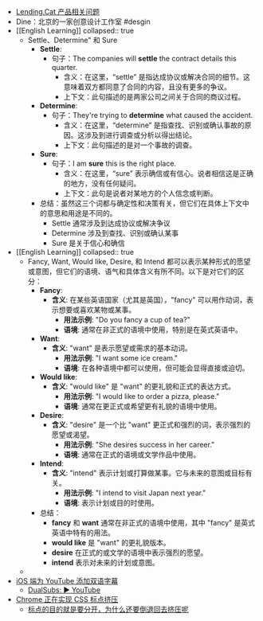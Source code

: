 - [Lending.Cat 产品相关问题](https://lendingcat.notion.site/lendingcat/d485602b500c4cad8d786fe6bac19025)
- Dine：北京的一家创意设计工作室 #desgin
- [[English Learning]]
  collapsed:: true
	- Settle、Determine" 和 Sure
		- **Settle**:
			- 句子：The companies will **settle** the contract details this quarter.
				- 含义：在这里，“settle” 是指达成协议或解决合同的细节。这意味着双方都同意了合同的内容，且没有更多的争议。
				- 上下文：此句描述的是两家公司之间关于合同的商议过程。
		- **Determine**:
			- 句子：They're trying to **determine** what caused the accident.
				- 含义：在这里，“determine” 是指查找、识别或确认事故的原因。这涉及到进行调查或分析以得出结论。
				- 上下文：此句描述的是对一个事故的调查。
		- **Sure**:
			- 句子：I am **sure** this is the right place.
				- 含义：在这里，“sure” 表示确信或有信心。说者相信这是正确的地方，没有任何疑问。
				- 上下文：此句是说者对某地方的个人信念或判断。
		- 总结：虽然这三个词都与确定性和决策有关，但它们在具体上下文中的意思和用途是不同的。
			- Settle 通常涉及到达成协议或解决争议
			- Determine 涉及到查找、识别或确认某事
			- Sure 是关于信心和确信
- [[English Learning]]
  collapsed:: true
	- Fancy, Want, Would like, Desire, 和 Intend 都可以表示某种形式的愿望或意图，但它们的语境、语气和具体含义有所不同。以下是对它们的区分：
		- **Fancy**:
			- **含义**: 在某些英语国家（尤其是英国），"fancy" 可以用作动词，表示想要或喜欢某物或某事。
				- **用法示例**: "Do you fancy a cup of tea?"
				- **语境**: 通常在非正式的语境中使用，特别是在英式英语中。
		- **Want**:
			- **含义**: "want" 是表示愿望或需求的基本动词。
				- **用法示例**: "I want some ice cream."
				- **语境**: 在各种语境中都可以使用，但可能会显得直接或迫切。
		- **Would like**:
			- **含义**: "would like" 是 "want" 的更礼貌和正式的表达方式。
				- **用法示例**: "I would like to order a pizza, please."
				- **语境**: 通常在更正式或希望更有礼貌的语境中使用。
		- **Desire**:
			- **含义**: "desire" 是一个比 "want" 更正式和强烈的词，表示强烈的愿望或渴望。
				- **用法示例**: "She desires success in her career."
				- **语境**: 通常在正式的语境或文学作品中使用。
		- **Intend**:
			- **含义**: "intend" 表示计划或打算做某事。它与未来的意图或目标有关。
				- **用法示例**: "I intend to visit Japan next year."
				- **语境**: 表示计划或目的时使用。
		- 总结：
			- **fancy** 和 **want** 通常在非正式的语境中使用，其中 "fancy" 是英式英语中特有的用法。
			- **would like** 是 "want" 的更礼貌版本。
			- **desire** 在正式的或文学的语境中表示强烈的愿望。
			- **intend** 表示对未来的计划或意图。
	-
- [iOS 端为 YouTube 添加双语字幕](https://twitter.com/st7evechou/status/1717194577889890571)
	- [DualSubs: ▶ YouTube](https://github.com/DualSubs/YouTube/wiki/%F0%9F%8D%BF-DualSubs:-%E2%96%B6-YouTube#%E5%AE%89%E8%A3%85%E9%93%BE%E6%8E%A5)
- [Chrome 正在实现 CSS 标点挤压](https://twitter.com/yisibl/status/1717392998793896092)
	- [标点的目的就是要分开，为什么还要倒退回去挤压呢](https://www.bilibili.com/video/BV1Lr4y127qp)